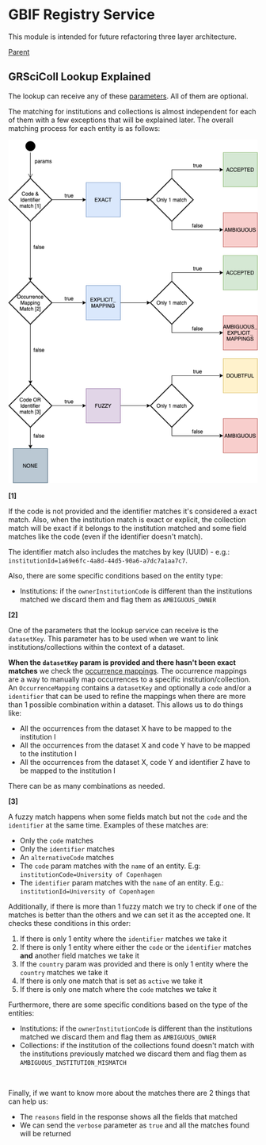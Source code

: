 # GBIF Registry Service

This module is intended for future refactoring three layer architecture.

[Parent](../README.md)


## GRSciColl Lookup Explained

The lookup can receive any of these [parameters](https://github.com/gbif/gbif-api/blob/master/src/main/java/org/gbif/api/model/collections/lookup/LookupParams.java).
All of them are optional.

The matching for institutions and collections is almost independent for each of them with a few exceptions that will be explained later.
The overall matching process for each entity is as follows:

![](docs/grscicoll_lookup.png)

**[1]**

If the code is not provided and the identifier matches it's considered a exact match. Also, when the institution match is
exact or explicit, the collection match will be exact if it belongs to the institution matched and some field matches
like the code (even if the identifier doesn't match).

The identifier match also includes the matches by key (UUID) - e.g.: `institutionId=1a69e6fc-4a8d-44d5-90a6-a7dc7a1aa7c7`.

Also, there are some specific conditions based on the entity type:
- Institutions: if the `ownerInstitutionCode` is different than the institutions matched we discard them and
flag them as `AMBIGUOUS_OWNER`

**[2]**

One of the parameters that the lookup service can receive is the `datasetKey`. This parameter has to be used when we want to link institutions/collections
within the context of a dataset.

**When the `datasetKey` param is provided and there hasn't been exact matches** we check the [occurrence mappings](https://github.com/gbif/gbif-api/blob/master/src/main/java/org/gbif/api/model/collections/OccurrenceMapping.java).
The occurrence mappings are a way to manually map occurrences to a specific institution/collection.
An `OccurrenceMapping` contains a `datasetKey` and optionally a `code` and/or a `identifier` that can be used to refine the mappings
when there are more than 1 possible combination within a dataset. This allows us to do things like:
- All the occurrences from the dataset X have to be mapped to the institution I
- All the occurrences from the dataset X and code Y have to be mapped to the institution I
- All the occurrences from the dataset X, code Y and identifier Z have to be mapped to the institution I

There can be as many combinations as needed.

**[3]**

A fuzzy match happens when some fields match but not the `code` and the `identifier` at the same time. Examples of these matches are:
- Only the `code` matches
- Only the `identifier` matches
- An `alternativeCode` matches
- The `code` param matches with the `name` of an entity. E.g: `institutionCode=University of Copenhagen`
- The `identifier` param matches with the `name` of an entity. E.g.: `institutionId=University of Copenhagen`

Additionally, if there is more than 1 fuzzy match we try to check if one of the matches is better than the others
and we can set it as the accepted one. It checks these conditions in this order:
1. If there is only 1 entity where the `identifier` matches we take it
2. If there is only 1 entity where either the `code` or the `identifier` matches **and** another field matches we take it
3. If the `country` param was provided and there is only 1 entity where the `country` matches we take it
4. If there is only one match that is set as `active` we take it
5. If there is only one match where the `code` matches we take it

Furthermore, there are some specific conditions based on the type of the entities:
- Institutions: if the `ownerInstitutionCode` is different than the institutions matched we discard them and
flag them as `AMBIGUOUS_OWNER`
- Collections: if the institution of the collections found doesn't match with the institutions previously matched we discard
them and flag them as `AMBIGUOUS_INSTITUTION_MISMATCH`

<br/>

Finally, if we want to know more about the matches there are 2 things that can help us:
- The `reasons` field in the response shows all the fields that matched
- We can send the `verbose` parameter as `true` and all the matches found will be returned
